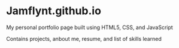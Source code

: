 # Jamflynt.github.io

My personal portfolio page built using HTML5, CSS, and JavaScript

Contains projects, anbout me, resume, and list of skills learned
